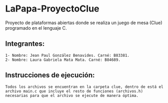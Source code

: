 # LaPapa-ProyectoClue
Proyecto de plataformas abiertas donde se realiza un juego de mesa (Clue) programado en el lenguaje C.

## Integrantes:
    1- Nombre: Jean Paul González Benavides. Carné: B83381.
    2- Nombre: Laura Gabriela Mata Mata. Carné: B84689.


## Instrucciones de ejecución:
    Todos los archivos se encuentran en la carpeta clue, dentro de está el archivo main.c que incluye el resto de funciones (archivos.h) necesarias para que el archivo se ejecute de manera óptima.
